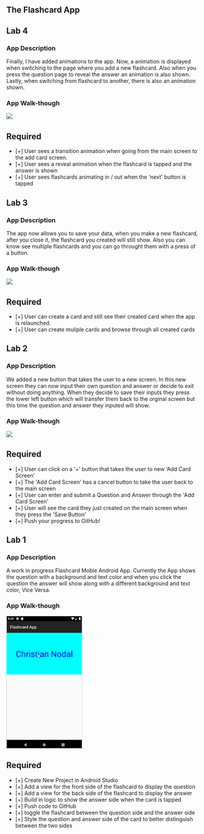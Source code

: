 ## The Flashcard App

## Lab 4

### App Description
Finally, I have added animations to the app. Now, a animation is 
displayed when switching to the page where you add a new flashcard. 
Also when you press the question page to reveal the answer an animation
is also shown. Lastly, when switching from flashcard to another, there
is also an animation shown. 

### App Walk-though

<img src="https://github.com/hcastrio/FlashcardApp/blob/master/Flashcard%20App/walkthrough4.gif" width=200><br>

## Required
- [+] User sees a transition animation when going from the main screen to the add card screen.
- [+] User sees a reveal animation when the flashcard is tapped and the answer is shown
- [+] User sees flashcards animating in / out when the 'next' button is tapped

## Lab 3

### App Description
The app now allows you to save your data, when you make a new 
flashcard, after you close it, the flashcard you created will
still show. Also you can know see multiple flashcards and you 
can go throught them with a press of a button. 

### App Walk-though

<img src="https://github.com/hcastrio/FlashcardApp/blob/master/Flashcard%20App/walkthrough3.gif" width=200><br>

## Required
- [+] User can create a card and still see their created card when the app is relaunched.
- [+] User can create muliple cards and browse through all created cards

## Lab 2

### App Description
We added a new button that takes the user to a new screen. In 
this new screen they can now input their own question and answer
or decide to exit without doing anything. When they decide to save
their inputs they press the lower left button which will transfer 
them back to the orginal screen but this time the question and answer
they inputed will show.

### App Walk-though

<img src="https://github.com/hcastrio/FlashcardApp/blob/master/Flashcard%20App/walkthrough2.gif" width=200><br>

## Required
- [+] User can click on a ‘+’ button that takes the user to new ‘Add Card Screen’
- [+] The 'Add Card Screen' has a cancel button to take the user back to the main screen
- [+] User can enter and submit a Question and Answer through the 'Add Card Screen'
- [+] User will see the card they just created on the main screen when they press the 'Save Button'
- [+] Push your progress to GitHub!

## Lab 1

### App Description
A work in progress Flashcard Moble Android App. 
Currently the App shows the question with a background
and text color and when you click the question the answer will show
along with a different background and text color, Vice Versa.

### App Walk-though


<img src="https://github.com/hcastrio/Flashcard-Android-App/blob/master/walkthrough.gif?raw=true" width=200><br>

## Required
- [+] Create New Project in Android Studio
- [+] Add a view for the front side of the flashcard to display the question
- [+] Add a view for the back side of the flashcard to display the answer
- [+] Build in logic to show the answer side when the card is tapped
- [+] Push code to GitHub
- [+] toggle the flashcard between the question side and the answer side
- [+] Style the question and answer side of the card to better distinguish between the two sides

